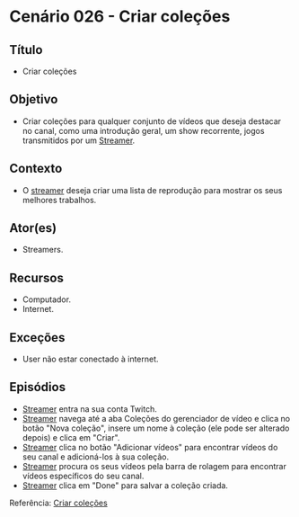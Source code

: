# Cenário 026 - Criar coleções

## Título
* Criar coleções

## Objetivo
* Criar coleções para qualquer conjunto de vídeos que deseja destacar no canal, como uma introdução geral, um show recorrente, jogos transmitidos por um [Streamer](https://github.com/gabrielziegler3/Requisitos-2018-1/wiki/L%C3%A9xico-Streamer).

## Contexto
* O [streamer](https://github.com/gabrielziegler3/Requisitos-2018-1/wiki/L%C3%A9xico-Streamer) deseja criar uma lista de reprodução para mostrar os seus melhores trabalhos.

## Ator(es)
* Streamers.

## Recursos
* Computador.
* Internet.

## Exceções
* User não estar conectado à internet.

## Episódios
* [Streamer](https://github.com/gabrielziegler3/Requisitos-2018-1/wiki/L%C3%A9xico-Streamer) entra na sua conta Twitch.
* [Streamer](https://github.com/gabrielziegler3/Requisitos-2018-1/wiki/L%C3%A9xico-Streamer) navega até a aba Coleções do gerenciador de vídeo e clica no botão "Nova coleção", insere um nome à coleção (ele pode ser alterado depois) e clica em "Criar". 
* [Streamer](https://github.com/gabrielziegler3/Requisitos-2018-1/wiki/L%C3%A9xico-Streamer) clica no botão "Adicionar vídeos" para encontrar vídeos do seu canal e adicioná-los à sua coleção.
* [Streamer](https://github.com/gabrielziegler3/Requisitos-2018-1/wiki/L%C3%A9xico-Streamer) procura os seus vídeos pela barra de rolagem para encontrar vídeos específicos do seu canal.
* [Streamer](https://github.com/gabrielziegler3/Requisitos-2018-1/wiki/L%C3%A9xico-Streamer) clica em "Done" para salvar a coleção criada.

Referência: [Criar coleções](https://help.twitch.tv/customer/pt_br/portal/articles/2752733-como-usar-as-coleções)
